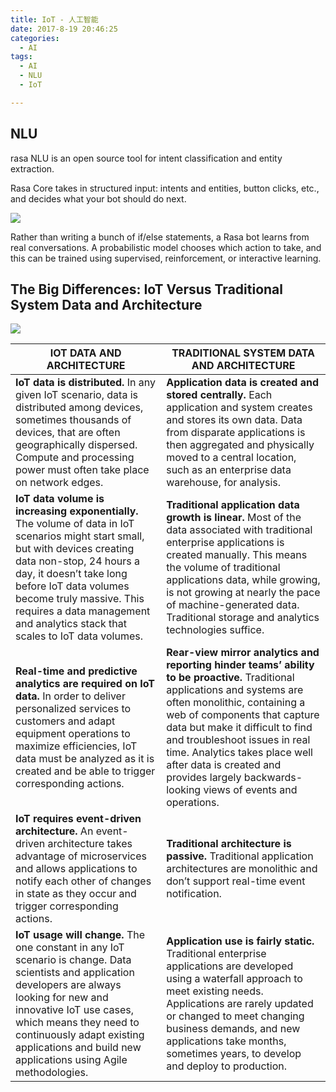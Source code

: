 ```yaml
---
title: IoT - 人工智能
date: 2017-8-19 20:46:25
categories:
  - AI
tags:
  - AI
  - NLU
  - IoT

---
```


## NLU

rasa NLU is an open source tool for intent classification and entity extraction.

Rasa Core takes in structured input: intents and entities, button clicks, etc., and decides what your bot should do next.

![](https://lastmile-rasa-dm.readthedocs-hosted.com/en/latest/_images/rasa_arch.png)


Rather than writing a bunch of if/else statements, a Rasa bot learns from real conversations. A probabilistic model chooses which action to take, and this can be trained using supervised, reinforcement, or interactive learning.

<!-- more -->

## The Big Differences: IoT Versus Traditional System Data and Architecture

![](https://osswangxining.github.io/images/illustration-iot.svg)

| IOT DATA AND ARCHITECTURE  |  TRADITIONAL SYSTEM DATA AND ARCHITECTURE |
|---|---|
| **IoT data is distributed.** In any given IoT scenario, data is distributed among devices, sometimes thousands of devices, that are often geographically dispersed. Compute and processing power must often take place on network edges.	  | **Application data is created and stored centrally.** Each application and system creates and stores its own data. Data from disparate applications is then aggregated and physically moved to a central location, such as an enterprise data warehouse, for analysis.  |
| **IoT data volume is increasing exponentially.** The volume of data in IoT scenarios might start small, but with devices creating data non-stop, 24 hours a day, it doesn’t take long before IoT data volumes become truly massive. This requires a data management and analytics stack that scales to IoT data volumes.	  | **Traditional application data growth is linear.** Most of the data associated with traditional enterprise applications is created manually. This means the volume of traditional applications data, while growing, is not growing at nearly the pace of machine-generated data. Traditional storage and analytics technologies suffice.  |
| **Real-time and predictive analytics are required on IoT data.** In order to deliver personalized services to customers and adapt equipment operations to maximize efficiencies, IoT data must be analyzed as it is created and be able to trigger corresponding actions.	  | **Rear-view mirror analytics and reporting hinder teams’ ability to be proactive.** Traditional applications and systems are often monolithic, containing a web of components that capture data but make it difficult to find and troubleshoot issues in real time. Analytics takes place well after data is created and provides largely backwards-looking views of events and operations.  |
| **IoT requires event-driven architecture.** An event-driven architecture takes advantage of microservices and allows applications to notify each other of changes in state as they occur and trigger corresponding actions.	| **Traditional architecture is passive.** Traditional application architectures are monolithic and don’t support real-time event notification. |
| **IoT usage will change.** The one constant in any IoT scenario is change. Data scientists and application developers are always looking for new and innovative IoT use cases, which means they need to continuously adapt existing applications and build new applications using Agile methodologies.	| **Application use is fairly static.** Traditional enterprise applications are developed using a waterfall approach to meet existing needs. Applications are rarely updated or changed to meet changing business demands, and new applications take months, sometimes years, to develop and deploy to production. |
